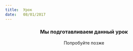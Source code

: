 ```yaml
---
title:  Урок
date:   08/01/2017
---
```


### <center>Мы подготавливаем данный урок</center>
<center>Попробуйте позже</center>